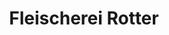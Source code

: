 ---
title: "Fleischerei Rotter"
url: /klagenfurt-am-woerthersee/fleischerei-rotter/
shop: Metzgerei
---